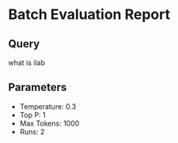 # Batch Evaluation Report

## Query

what is ilab

## Parameters

- Temperature: 0.3
- Top P: 1
- Max Tokens: 1000
- Runs: 2


